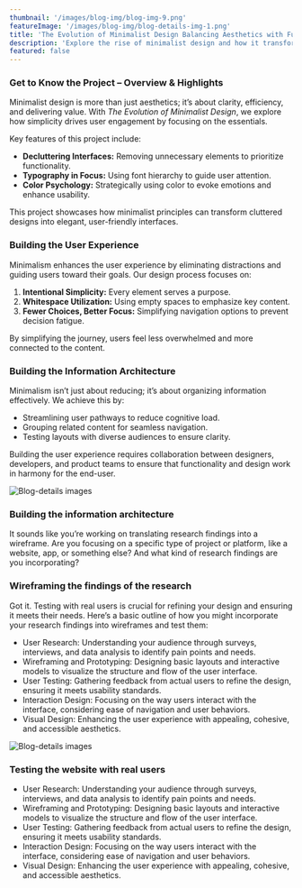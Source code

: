 ```yaml
---
thumbnail: '/images/blog-img/blog-img-9.png'
featureImage: '/images/blog-img/blog-details-img-1.png'
title: 'The Evolution of Minimalist Design Balancing Aesthetics with Functionality'
description: 'Explore the rise of minimalist design and how it transforms user experiences across digital platforms.'
featured: false
---
```


### Get to Know the Project – Overview & Highlights

Minimalist design is more than just aesthetics; it’s about clarity, efficiency, and delivering value. With _The Evolution of Minimalist Design_, we explore how simplicity drives user engagement by focusing on the essentials.

Key features of this project include:

- **Decluttering Interfaces:** Removing unnecessary elements to prioritize functionality.
- **Typography in Focus:** Using font hierarchy to guide user attention.
- **Color Psychology:** Strategically using color to evoke emotions and enhance usability.

This project showcases how minimalist principles can transform cluttered designs into elegant, user-friendly interfaces.

### Building the User Experience

Minimalism enhances the user experience by eliminating distractions and guiding users toward their goals. Our design process focuses on:

1. **Intentional Simplicity:** Every element serves a purpose.
2. **Whitespace Utilization:** Using empty spaces to emphasize key content.
3. **Fewer Choices, Better Focus:** Simplifying navigation options to prevent decision fatigue.

By simplifying the journey, users feel less overwhelmed and more connected to the content.

### Building the Information Architecture

Minimalism isn’t just about reducing; it’s about organizing information effectively. We achieve this by:

- Streamlining user pathways to reduce cognitive load.
- Grouping related content for seamless navigation.
- Testing layouts with diverse audiences to ensure clarity.

Building the user experience requires collaboration between designers, developers, and product teams to ensure that functionality and design work in harmony for the end-user.

![Blog-details images](/images/services/services-details-img.png)

### Building the information architecture

It sounds like you’re working on translating research findings into a wireframe. Are you focusing on a specific type of project or platform, like a website, app, or something else? And what kind of research findings are you incorporating?

### Wireframing the findings of the research

Got it. Testing with real users is crucial for refining your design and ensuring it meets their needs. Here’s a basic outline of how you might incorporate your research findings into wireframes and test them:

- User Research: Understanding your audience through surveys, interviews, and data analysis to identify pain points and needs.
- Wireframing and Prototyping: Designing basic layouts and interactive models to visualize the structure and flow of the user interface.
- User Testing: Gathering feedback from actual users to refine the design, ensuring it meets usability standards.
- Interaction Design: Focusing on the way users interact with the interface, considering ease of navigation and user behaviors.
- Visual Design: Enhancing the user experience with appealing, cohesive, and accessible aesthetics.

![Blog-details images](/images/project-details/project-details-2-banner.png)

### Testing the website with real users

- User Research: Understanding your audience through surveys, interviews, and data analysis to identify pain points and needs.
- Wireframing and Prototyping: Designing basic layouts and interactive models to visualize the structure and flow of the user interface.
- User Testing: Gathering feedback from actual users to refine the design, ensuring it meets usability standards.
- Interaction Design: Focusing on the way users interact with the interface, considering ease of navigation and user behaviors.
- Visual Design: Enhancing the user experience with appealing, cohesive, and accessible aesthetics.

